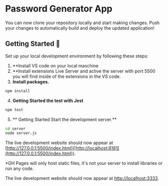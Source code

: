 # Password Generator App

You can now clone your repository locally and start making changes. Push your changes to automatically build and deploy the updated application!


## Getting Started 🚀
Set up your local development environment by following these steps:

1.  **Install VS code on your local maschine
2.  **Install extensions Live Server and active the server with port 5500 you will find inside of the extensions in the VS code.
3.  **Install packages.**

```bash
npm install 
```

4.  **Getting Started the test with Jest**

```bash
npm test
```

5.  ** Getting Started Start the development server.**

```bash
cd server
node server.js
```

 The live development website should now appear at [http://127.0.0.1:5500/index.html]([http://localhost:8181](http://127.0.0.1:5500/index.html)).






*GH Pages will only host static files, it's not your server to install libraries or run any code.

The live development website should now appear at [http://localhost:3333](http://localhost:3333).



